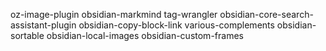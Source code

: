 oz-image-plugin
obsidian-markmind
tag-wrangler
obsidian-core-search-assistant-plugin
obsidian-copy-block-link
various-complements
obsidian-sortable
obsidian-local-images
obsidian-custom-frames